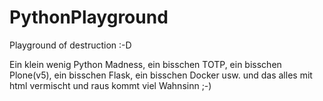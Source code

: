 # PythonPlayground

Playground of destruction :-D

Ein klein wenig Python Madness, ein bisschen TOTP, ein bisschen Plone(v5), ein bisschen Flask, ein bisschen Docker usw. und das alles mit html vermischt
und raus kommt viel Wahnsinn ;-) 
